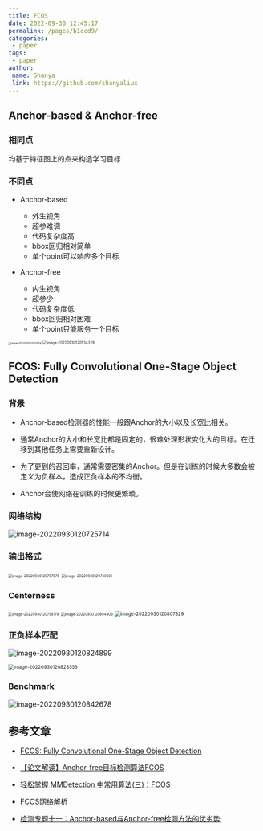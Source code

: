 ```yaml
---
title: FCOS
date: 2022-09-30 12:45:17
permalink: /pages/b1ccd9/
categories: 
 - paper
tags: 
 - paper
author: 
 name: Shanya
 link: https://github.com/shanyaliux
---
```


## Anchor-based & Anchor-free

### 相同点

均基于特征图上的点来构造学习目标

### 不同点

- Anchor-based
  - 外生视角
  - 超参难调
  - 代码复杂度高
  - bbox回归相对简单
  - 单个point可以响应多个目标

- Anchor-free
  - 内生视角
  - 超参少
  - 代码复杂度低
  - bbox回归相对困难
  - 单个point只能服务一个目标

<img src="https://cdn.jsdelivr.net/gh/Shanyaliux/PicBed/img/image-20220930120320043.png" alt="image-20220930120320043" style="zoom: 33%;" /><img src="https://cdn.jsdelivr.net/gh/Shanyaliux/PicBed/img/image-20220930120534329.png" alt="image-20220930120534329" style="zoom: 50%;" />



## **FCOS:** Fully Convolutional One-Stage Object Detection

### 背景

- Anchor-based检测器的性能一般跟Anchor的大小以及长宽比相关。

- 通常Anchor的大小和长宽比都是固定的，很难处理形状变化大的目标。在迁移到其他任务上需要重新设计。

- 为了更到的召回率，通常需要密集的Anchor。但是在训练的时候大多数会被定义为负样本，造成正负样本的不均衡。

- Anchor会使网络在训练的时候更繁琐。

### 网络结构

![image-20220930120725714](https://cdn.jsdelivr.net/gh/Shanyaliux/PicBed/img/image-20220930120725714.png)

### 输出格式

<img src="https://cdn.jsdelivr.net/gh/Shanyaliux/PicBed/img/image-20220930120737078.png" alt="image-20220930120737078" style="zoom: 50%;" />  

<img src="https://cdn.jsdelivr.net/gh/Shanyaliux/PicBed/img/image-20220930120740501.png" alt="image-20220930120740501" style="zoom:50%;" />

### Centerness

<img src="https://cdn.jsdelivr.net/gh/Shanyaliux/PicBed/img/image-20220930120758179.png" alt="image-20220930120758179" style="zoom:50%;" />  

<img src="https://cdn.jsdelivr.net/gh/Shanyaliux/PicBed/img/image-20220930120804403.png" alt="image-20220930120804403" style="zoom:50%;" />  

<img src="https://cdn.jsdelivr.net/gh/Shanyaliux/PicBed/img/image-20220930120807829.png" alt="image-20220930120807829" style="zoom: 67%;" />  

### 正负样本匹配

![image-20220930120824899](https://cdn.jsdelivr.net/gh/Shanyaliux/PicBed/img/image-20220930120824899.png)

<img src="C:\Users\LGH\AppData\Roaming\Typora\typora-user-images\image-20220930120828553.png" alt="image-20220930120828553" style="zoom:67%;" />

### Benchmark

![image-20220930120842678](https://cdn.jsdelivr.net/gh/Shanyaliux/PicBed/img/image-20220930120842678.png)

## 参考文章

- [FCOS: Fully Convolutional One-Stage Object Detection](https://arxiv.org/abs/1904.01355)

- [【论文解读】Anchor-free目标检测算法FCOS](https://zhuanlan.zhihu.com/p/121782634)

- [轻松掌握 MMDetection 中常用算法(三)：FCOS](https://zhuanlan.zhihu.com/p/358056615)

- [FCOS网络解析](https://blog.csdn.net/qq_37541097/article/details/124844726)

- [检测专题十一：Anchor-based与Anchor-free检测方法的优劣势](https://www.bilibili.com/video/BV1uq4y1W738/?spm_id_from=333.337.search-card.all.click&vd_source=f26148a29e96862b6dcebe637d50b827)